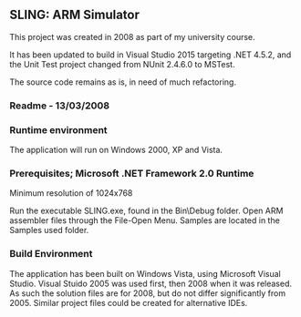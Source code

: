 ## SLING: ARM Simulator

This project was created in 2008 as part of my university course. 

It has been updated to build in Visual Studio 2015 targeting .NET 4.5.2, and the Unit Test project
changed from NUnit 2.4.6.0 to MSTest.

The source code remains as is, in need of much refactoring. 

### Readme - 13/03/2008

### Runtime environment
The application will run on Windows 2000, XP and Vista.

### Prerequisites; Microsoft .NET Framework 2.0 Runtime
Minimum resolution of 1024x768

Run the executable SLING.exe, found in the Bin\Debug folder.
Open ARM assembler files through the File-Open Menu.
Samples are located in the Samples used folder.

### Build Environment
The application has been built on Windows Vista, using Microsoft Visual Studio.
Visual Stuido 2005 was used first, then 2008 when it was released.
As such the solution files are for 2008, but do not differ significantly from 2005.
Similar project files could be created for alternative IDEs.